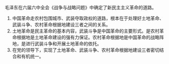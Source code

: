毛泽东在六届六中全会《战争与战略问题》中确定了新民主主义革命的道路。
1. 中国革命走农村包围城市、武装夺取政权的道路，根本在于处理好土地革命、武装斗争、农村革命根据地建设三者之间的关系。 
2. 土地革命是民主革命的基本内容，武装斗争是中国革命的主要形式。是农村革命根据地是土地革命建设的强有力保证。农村革命根据地是中国革命的战略阵地，是进行武装斗争和开展土地革命的依托。 
3. 在党的领导下，实现了土地革命、武装斗争、农村革命根据地建设三者密切结合和有机统一。
